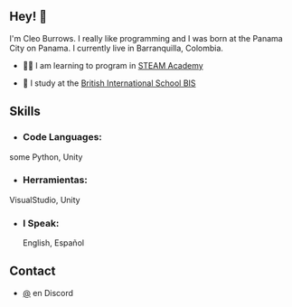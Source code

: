 ## Hey! 👋
I'm Cleo Burrows. I really like programming and I was born at the Panama City on Panama. I currently live in Barranquilla, Colombia.

- 👨‍💻 I am learning to program in [STEAM Academy](https://www.instagram.com/steamacademy.co/) 

- 🏫 I study at the [British International School BIS](https://britishschool.edu.co/)

## Skills

- ### Code Languages:
some Python, Unity
- ### Herramientas:
VisualStudio, Unity
- ### I Speak:
  English, Español
## Contact
- [@](./) en Discord
